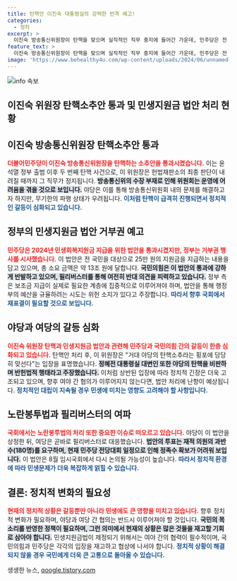 ```yaml
---
title: 탄핵안 이진숙 대통령실의 강력한 반격 예고!
categories:
  - 정치
excerpt: >
  이진숙 방송통신위원장이 탄핵을 맞으며 실직적인 직무 중지에 들어간 가운데, 민주당은 전 국민 민생지원금 법안을 통과시켰으나 정부의 거부권이 예고됐다. 노란봉투법은 필리버스터를 거친 후 8월 국회에서 재상정될 예정이다.
feature_text: >
  이진숙 방송통신위원장이 탄핵을 맞으며 실직적인 직무 중지에 들어간 가운데, 민주당은 전 국민 민생지원금 법안을 통과시켰으나 정부의 거부권이 예고됐다. 노란봉투법은 필리버스터를 거친 후 8월 국회에서 재상정될 예정이다.
image: 'https://www.behealthy4u.com/wp-content/uploads/2024/06/unnamed-file.png'
---
```


<p><img src="https://www.behealthy4u.com/wp-content/uploads/2024/06/unnamed-file.png" alt="info 속보" /></p>

<h2 data-ke-size="size28">이진숙 위원장 탄핵소추안 통과 및 민생지원금 법안 처리 현황</h2>

<p data-ke-size="size16"></p>

<h2 data-ke-size="size26">이진숙 방송통신위원장 탄핵소추안 통과</h2>

<p data-ke-size="size16"><b><span style="color: #ee2323;">더불어민주당이 이진숙 방송통신위원장을 탄핵하는 소추안을 통과시켰습니다.</span></b> 이는 윤석열 정부 출범 이후 두 번째 탄핵 사건으로, 이 위원장은 헌법재판소의 최종 판단이 내려질 때까지 그 직무가 정지됩니다. <b><span style="background-color: #21538527;">방송통신위의 수장 부재로 인해 위원회는 운영에 어려움을 겪을 것으로 보입니다.</span></b> 야당은 이를 통해 방송통신위원회 내의 문제를 해결하고자 하지만, 무기한의 파행 상태가 우려됩니다. <b><span style="color: #1a5490;">이처럼 탄핵이 급격히 진행되면서 정치적인 갈등이 심화되고 있습니다.</span></b></p>

<h2 data-ke-size="size26">정부의 민생지원금 법안 거부권 예고</h2>

<p data-ke-size="size16"><b><span style="color: #ee2323;">민주당은 2024년 민생회복지원금 지급을 위한 법안을 통과시켰지만, 정부는 거부권 행사를 시사했습니다.</span></b> 이 법안은 전 국민을 대상으로 25만 원의 지원금을 지급하는 내용을 담고 있으며, 총 소요 금액은 약 13조 원에 달합니다. <b><span style="background-color: #21538527;">국민의힘은 이 법안의 통과에 강하게 반발하고 있으며, 필리버스터를 통해 여전히 반대 의견을 피력하고 있습니다.</span></b> 정부 측은 보조금 지급이 실제로 필요한 계층에 집중적으로 이루어져야 하며, 법안을 통해 행정부의 예산을 규율하려는 시도는 위헌 소지가 있다고 주장합니다. <b><span style="color: #1a5490;">따라서 향후 국회에서 재표결이 필요할 것으로 보입니다.</span></b></p>

<h2 data-ke-size="size26">야당과 여당의 갈등 심화</h2>

<p data-ke-size="size16"><b><span style="color: #ee2323;">이진숙 위원장 탄핵과 민생지원금 법안과 관련해 민주당과 국민의힘 간의 갈등이 한층 심화되고 있습니다.</span></b> 탄핵안 처리 후, 이 위원장은 "거대 야당의 탄핵소추라는 횡포에 당당히 맞선다"는 입장을 표명했습니다. <b><span style="background-color: #21538527;">정혜전 대통령실 대변인 또한 야당의 탄핵을 비판하며 반헌법적 행태라고 주장했습니다.</span></b> 이처럼 상반된 입장에 따라 정치적 긴장은 더욱 고조되고 있으며, 향후 여야 간 협의가 이루어지지 않는다면, 법안 처리에 난항이 예상됩니다. <b><span style="color: #1a5490;">정치적인 대립이 지속될 경우 민생에 미치는 영향도 고려해야 할 사항입니다.</span></b></p>

<h2 data-ke-size="size26">노란봉투법과 필리버스터의 여파</h2>

<p data-ke-size="size16"><b><span style="color: #ee2323;">국회에서는 노란봉투법의 처리 또한 중요한 이슈로 떠오르고 있습니다.</span></b> 야당이 이 법안을 상정한 뒤, 여당은 곧바로 필리버스터로 대응했습니다. <b><span style="background-color: #21538527;">법안의 투표는 재적 의원의 과반수(180명)를 요구하며, 현재 민주당 전당대회 일정으로 인해 정족수 확보가 어려워 보입니다.</span></b> 이 법안은 8월 임시국회에서 다시 논의될 가능성이 높습니다. <b><span style="color: #1a5490;">따라서 정치적 환경에 따라 민생문제가 더욱 복잡하게 얽힐 수 있습니다.</span></b></p>

<h2 data-ke-size="size26">결론: 정치적 변화의 필요성</h2>

<p data-ke-size="size16"><b><span style="color: #ee2323;">현재의 정치적 상황은 갈등뿐만 아니라 민생에도 큰 영향을 미치고 있습니다.</span></b> 향후 정치적 변화가 필요하며, 야당과 여당 간 협의는 반드시 이루어져야 할 것입니다. <b><span style="background-color: #21538527;">국민의 목소리를 반영한 정책이 필요하며, 그런 의미에서 현재의 상황은 많은 것들을 재고할 기회로 삼아야 합니다.</span></b> 민생지원금법이 제정되기 위해서는 여야 간의 협력이 필수적이며, 국민의힘과 민주당은 각각의 입장을 재고하고 협상에 나서야 합니다. <b><span style="color: #1a5490;">정치적 상황이 해결되지 않을 경우 국민에게 더욱 큰 고통으로 돌아올 수 있습니다.</span></b></p>

<p data-ke-size="size16"></p>
생생한 뉴스, <a href="https://qoogle.tistory.com" rel="dofollow">qoogle.tistory.com</a>


